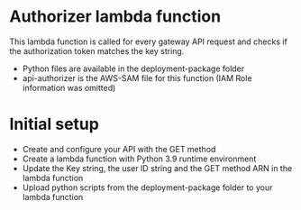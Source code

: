 # Authorizer lambda function
This lambda function is called for every gateway API request and checks if the authorization token matches the key string.

- Python files are available in the deployment-package folder
- api-authorizer is the AWS-SAM file for this function (IAM Role information was omitted)


# Initial setup

- Create and configure your API with the GET method
- Create a lambda function with Python 3.9 runtime environment
- Update the Key string, the user ID string and the GET method ARN in the lambda function
- Upload python scripts from the deployment-package folder to your lambda function

